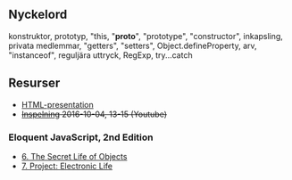 ## Nyckelord

konstruktor, prototyp, "this, "__proto__", "prototype", "constructor", inkapsling, privata medlemmar, "getters", "setters", 
Object.defineProperty, arv, "instanceof", reguljära uttryck, RegExp, try...catch

## Resurser

- [HTML-presentation](https://rawgit.com/1dv021/syllabus/master/presentationer/07/index.html#)
- <del>[Inspelning](https://youtu.be/0gPvMB3qSFY) 2016-10-04, 13-15 (Youtube)</del>

### Eloquent JavaScript, 2nd Edition 

- [6. The Secret Life of Objects](http://eloquentjavascript.net/06_object.html)
- [7. Project: Electronic Life](http://eloquentjavascript.net/07_elife.html)

